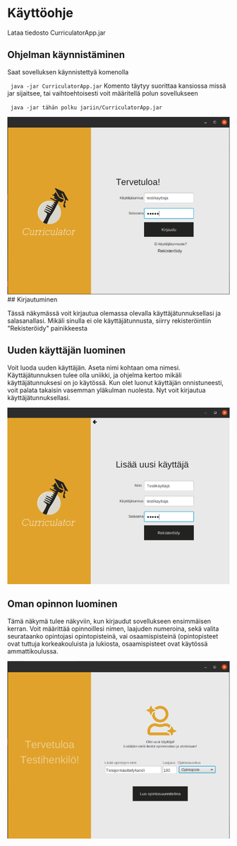 # Käyttöohje

Lataa tiedosto CurriculatorApp.jar

## Ohjelman käynnistäminen

Saat sovelluksen käynnistettyä komenolla

`` java -jar CurriculatorApp.jar``
Komento täytyy suorittaa kansiossa missä jar sijaitsee, tai vaihtoehtoisesti voit määritellä polun sovellukseen

`` java -jar tähän polku jariin/CurriculatorApp.jar``

<img src="https://raw.githubusercontent.com/nothros/ot-harjoitustyo/master/CurriculatorApp/dokumentaatio/kuvat/kirjaudu.png" width="600">
## Kirjautuminen

Tässä näkymässä voit kirjautua olemassa olevalla käyttäjätunnuksellasi ja salasanallasi. Mikäli sinulla ei ole käyttäjätunnusta, siirry rekisteröintiin "Rekisteröidy" painikkeesta




## Uuden käyttäjän luominen

Voit luoda uuden käyttäjän. Aseta nimi kohtaan oma nimesi. Käyttäjätunnuksen tulee olla uniikki, ja ohjelma kertoo mikäli käyttäjätunnuksesi on jo käytössä. Kun olet luonut käyttäjän onnistuneesti, voit palata takaisin vasemman yläkulman nuolesta. Nyt voit kirjautua käyttäjätunnuksellasi.

<img src="https://raw.githubusercontent.com/nothros/ot-harjoitustyo/master/CurriculatorApp/dokumentaatio/kuvat/rekisteroidy.png" width="600">

## Oman opinnon luominen

Tämä näkymä tulee näkyviin, kun kirjaudut sovellukseen ensimmäisen kerran. Voit määrittää opinnoillesi nimen, laajuden numeroina, sekä valita seurataanko opintojasi opintopisteinä, vai osaamispisteinä (opintopisteet ovat tuttuja korkeakouluista ja lukiosta, osaamispisteet ovat käytössä ammattikoulussa.

<img src="https://raw.githubusercontent.com/nothros/ot-harjoitustyo/master/CurriculatorApp/dokumentaatio/kuvat/opinnot.png" width="600">

